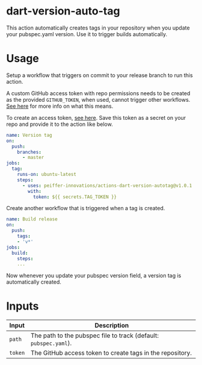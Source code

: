# dart-version-auto-tag

This action automatically creates tags in your repository when you update your pubspec.yaml version. Use it to trigger builds automatically.

# Usage

Setup a workflow that triggers on commit to your release branch to run this action.

A custom GitHub access token with repo permissions needs to be created as the provided `GITHUB_TOKEN`, when used, cannot trigger other workflows. [See here][1] for more info on what this means.

To create an access token, [see here][2]. Save this token as a secret on your repo and provide it to the action like below.

```yaml
name: Version tag
on:
  push:
    branches:
      - master
jobs:
  tag:
    runs-on: ubuntu-latest
    steps:
      - uses: peiffer-innovations/actions-dart-version-autotag@v1.0.1
        with:
          token: ${{ secrets.TAG_TOKEN }}
```

Create another workflow that is triggered when a tag is created.

```yaml
name: Build release
on:
  push:
    tags:
    - 'v*'
jobs:
  build:
    steps:
    ...
```

Now whenever you update your pubspec version field, a version tag is automatically created.

# Inputs

| Input   | Description                                                      |
| ------- | ---------------------------------------------------------------- |
| `path`  | The path to the pubspec file to track (default: `pubspec.yaml`). |
| `token` | The GitHub access token to create tags in the repository.        |

[1]: https://github.community/t5/GitHub-Actions/Github-actions-workflow-not-triggering-with-tag-push/td-p/39685
[2]: https://help.github.com/en/github/authenticating-to-github/creating-a-personal-access-token-for-the-command-line
